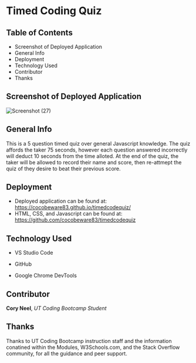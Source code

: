 # Timed Coding Quiz

## Table of Contents
- Screenshot of Deployed Application
- General Info 
- Deployment
- Technology Used
- Contributor
- Thanks

## Screenshot of Deployed Application

![Screenshot (27)](https://user-images.githubusercontent.com/72768374/103504425-fb791780-4e1c-11eb-8422-dcef2c188e78.png)

## General Info
This is a 5 question timed quiz over general Javascript knowledge.  The quiz affords the taker 75 seconds, however each question answered incorrectly will deduct 10 seconds from the time alloted.  At the end of the quiz, the taker will be allowed to record their name and score, then re-attmept the quiz of they desire to beat their previous score.

## Deployment
- Deployed application can be found at: https://cocobeware83.github.io/timedcodequiz/
- HTML, CSS, and Javascript can be found at: https://github.com/cocobeware83/timedcodequiz

## Technology Used
- VS Studio Code

- GitHub

- Google Chrome DevTools

## Contributor
**Cory Neel**, *UT Coding Bootcamp Student*

## Thanks
Thanks to UT Coding Bootcamp instruction staff and the information conatined within the Modules, W3Schools.com, and the Stack Overflow community, for all the guidance and peer support.

